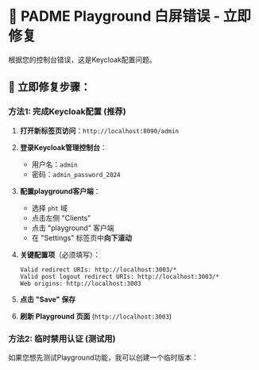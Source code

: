 # 🚨 PADME Playground 白屏错误 - 立即修复

根据您的控制台错误，这是Keycloak配置问题。

## 🔧 **立即修复步骤**：

### 方法1: 完成Keycloak配置 (推荐)

1. **打开新标签页访问**：`http://localhost:8090/admin`

2. **登录Keycloak管理控制台**：
   - 用户名：`admin`
   - 密码：`admin_password_2024`

3. **配置playground客户端**：
   - 选择 `pht` 域
   - 点击左侧 "Clients"
   - 点击 "playground" 客户端
   - 在 "Settings" 标签页中**向下滚动**

4. **关键配置项**（必须填写）：
   ```
   Valid redirect URIs: http://localhost:3003/*
   Valid post logout redirect URIs: http://localhost:3003/*
   Web origins: http://localhost:3003
   ```

5. **点击 "Save" 保存**

6. **刷新 Playground 页面** (`http://localhost:3003`)

### 方法2: 临时禁用认证 (测试用)

如果您想先测试Playground功能，我可以创建一个临时版本：
